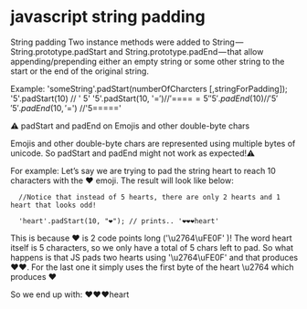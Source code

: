 # javascript string padding

String padding
Two instance methods were added to String — String.prototype.padStart and String.prototype.padEnd — that allow appending/prepending either an empty string or some other string to the start or the end of the original string.

Example:
      'someString'.padStart(numberOfCharcters [,stringForPadding]); 
      '5'.padStart(10) // '          5'
      '5'.padStart(10, '=$') //'=$=$=$=$=5'
      '5'.padEnd(10) // '5         '
      '5'.padEnd(10, '=$') //'5=$=$=$=$='
      
⚠️ padStart and padEnd on Emojis and other double-byte chars
 
  Emojis and other double-byte chars are represented using multiple bytes of unicode. So padStart and padEnd might not work as expected!⚠️

  For example: Let’s say we are trying to pad the string heart to reach 10 characters with the ❤️ emoji. The result will look like below:

      //Notice that instead of 5 hearts, there are only 2 hearts and 1 heart that looks odd!

      'heart'.padStart(10, "❤️"); // prints.. '❤️❤️❤heart'

  This is because ❤️ is 2 code points long ('\u2764\uFE0F' )! The word heart itself is 5 characters, so we only have a total of 5 chars left to pad. So what happens is that JS pads two hearts using '\u2764\uFE0F' and that produces ❤️❤️. For the last one it simply uses the first byte of the heart \u2764 which produces ❤

  So we end up with: ❤️❤️❤heart
      
